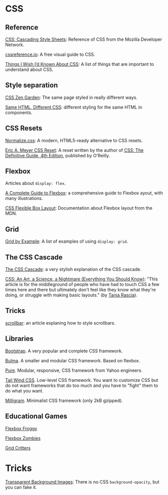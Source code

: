 # CSS

## Reference

[CSS: Cascading Style Sheets](https://developer.mozilla.org/en-US/docs/Web/CSS): Reference of CSS from the Mozilla Developer Network.

[cssreference.io](https://cssreference.io/): A free visual guide to CSS.

[Things I Wish I’d Known About CSS](https://cssfordesigners.com/articles/things-i-wish-id-known-about-css): A list of
things that are important to understand about CSS.


## Style separation

[CSS Zen Garden](http://www.csszengarden.com/): The same page styled in really different ways.

[Same HTML, Different CSS](https://ishadeed.com/article/same-html-different-css/): different styling for the same HTML in components.


## CSS Resets

[Normalize.css](https://necolas.github.io/normalize.css/): A modern, HTML5-ready alternative to CSS resets.

[Eric A. Meyer CSS Reset](https://meyerweb.com/eric/tools/css/reset/): A reset written by the author of [CSS: The Definitive Guide, 4th Edition](https://meyerweb.com/eric/books/css-tdg/), published by O'Reilly.


## Flexbox

Articles about ``display: flex``.

[A Complete Guide to Flexbox](https://css-tricks.com/snippets/css/a-guide-to-flexbox/): a comprehensive guide to Flexbox ayout, with many illustrations.

[CSS Flexible Box Layout](https://developer.mozilla.org/en-US/docs/Web/CSS/CSS_Flexible_Box_Layout): Documentation about Flexbox layout from the MDN.


## Grid

[Grid by Example](https://gridbyexample.com/examples/): A list of examples of using ``display: grid``.


## The CSS Cascade

[The CSS Cascade](https://wattenberger.com/blog/css-cascade): a very stylish explanation of the CSS cascade.

[CSS: An Art, a Science, a Nightmare (Everything You Should Know)](https://www.taniarascia.com/overview-of-css-concepts/): "This article is for the middleground of people who have had to touch CSS a few times here and there but ultimately don't feel like they know what they're doing, or struggle with making basic layouts." (by [Tania Rascia](https://www.taniarascia.com/)).


## Tricks

[scrollbar](https://css-tricks.com/almanac/properties/s/scrollbar/): an article explaning how to style scrollbars.


## Libraries

[Bootstrap](https://getbootstrap.com/). A very popular and complete CSS framework. 

[Bulma](https://bulma.io/). A smaller and modular CSS framework. Based on flexbox.

[Pure](https://purecss.io/). Modular, responsive, CSS framework from Yahoo engineers.

[Tail Wind CSS](https://tailwindcss.com/). Low-level CSS framework. You want to customize CSS but do not want frameworks that do too much and you have to "fight" them to do what you want.

[Milligram](https://milligram.io/). Minimalist CSS framework (only 2kB gzipped).


## Educational Games

[Flexbox Froggy](https://flexboxfroggy.com/)

[Flexbox Zombies](https://mastery.games/p/flexbox-zombies)

[Grid Critters](https://gridcritters.com/)


# Tricks

[Transparent Background Images](https://css-tricks.com/snippets/css/transparent-background-images/): There is no CSS ``background-opacity``, but you can fake it.

